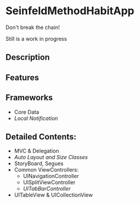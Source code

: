 # SeinfeldMethodHabitApp
Don't break the chain!

Still is a work in progress

## Description

## Features

## Frameworks
- Core Data
- *Local Notification*

## Detailed Contents:
- MVC & Delegation 
- *Auto Layout and Size Classes*
- StoryBoard, Segues
- Common ViewControllers:
  - UINavigationController
  - UISplitViewController
  - *UITabBarController*
- UITableView & UICollectionView
